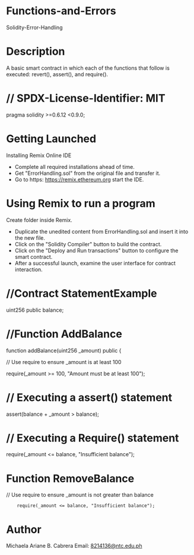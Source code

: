# Functions-and-Errors
Solidity-Error-Handling

# Description
A basic smart contract in which each of the functions that follow is executed: revert(), assert(), and require().

# // SPDX-License-Identifier: MIT
pragma solidity >=0.6.12 <0.9.0;

# Getting Launched
Installing Remix Online IDE

* Complete all required installations ahead of time.
* Get "ErrorHandling.sol" from the original file and transfer it.
* Go to https: https://remix.ethereum.org start the IDE.

# Using Remix to run a program
Create folder inside Remix.

* Duplicate the unedited content from ErrorHandling.sol and insert it into the new file.
* Click on the "Solidity Compiler" button to build the contract.
* Click on the "Deploy and Run transactions" button to configure the smart contract.
* After a successful launch, examine the user interface for contract interaction.

# //Contract StatementExample 
uint256 public balance;

# //Function AddBalance
 function addBalance(uint256 _amount) public {
 
 // Use require to ensure _amount is at least 100
 
 require(_amount >= 100, "Amount must be at least 100");

# // Executing a assert() statement
assert(balance + _amount > balance);

# // Executing a Require() statement
require(_amount <= balance, "Insufficient balance");

# Function RemoveBalance
// Use require to ensure _amount is not greater than balance

        require(_amount <= balance, "Insufficient balance");

# Author
Michaela Ariane B. Cabrera Email: 8214136@ntc.edu.ph










